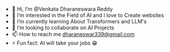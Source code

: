 - 👋 Hi, I’m @Venkata Dharaneswara Reddy
- 👀 I’m interested in the Field of AI and I love to Create websites 
- 🌱 I’m currently learning About Transformers and LLM's
- 💞️ I’m looking to collaborate on AI Projects
- 📫 How to reach me  dharaneswar339@gmail.com
- ⚡ Fun fact: AI will take your jobs :grin:

<!---
Toji339/Toji339 is a ✨ special ✨ repository because its `README.md` (this file) appears on your GitHub profile.
You can click the Preview link to take a look at your changes.
--->
